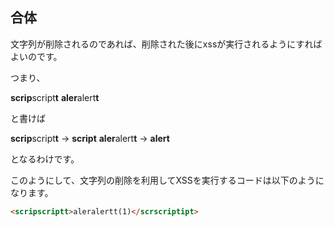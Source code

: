 ## 合体

文字列が削除されるのであれば、削除された後にxssが実行されるようにすればよいのです。


つまり、

**scrip**script**t** 
**aler**alert**t** 

と書けば

**scrip**script**t** → **script**
**aler**alert**t** → **alert**

となるわけです。

このようにして、文字列の削除を利用してXSSを実行するコードは以下のようになります。
```html
<scripscriptt>aleralertt(1)</scrscriptipt>
```